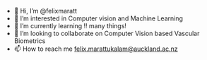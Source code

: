 - 👋 Hi, I’m @felixmaratt
- 👀 I’m interested in Computer vision and Machine Learning 
- 🌱 I’m currently learning !! many things!
- 💞️ I’m looking to collaborate on Computer Vision based Vascular Biometrics
- 📫 How to reach me felix.marattukalam@auckland.ac.nz

<!---
felixmaratt/felixmaratt is a ✨ special ✨ repository because its `README.md` (this file) appears on your GitHub profile.
You can click the Preview link to take a look at your changes.
--->
